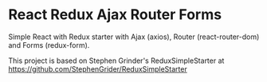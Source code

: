 # React Redux Ajax Router Forms

Simple React with Redux starter with Ajax (axios), Router (react-router-dom) and Forms (redux-form).

This project is based on Stephen Grinder's ReduxSimpleStarter at https://github.com/StephenGrider/ReduxSimpleStarter
